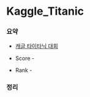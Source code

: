 # Kaggle_Titanic

### 요약

- [캐글 타이타닉 대회](https://www.kaggle.com/competitions/titanic)

- Score - 
- Rank - 



### 정리

